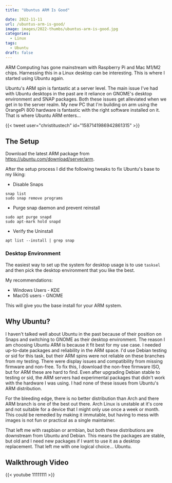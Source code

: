 ```yaml
---
title: "Ubuntus ARM Is Good"

date: 2022-11-11
url: /ubuntus-arm-is-good/
image: images/2022-thumbs/ubuntus-arm-is-good.jpg
categories:
  - Linux
tags:
  - Ubuntu
draft: false
---
```

ARM Computing has gone mainstream with Raspberry Pi and Mac M1/M2 chips. Harnessing this in a Linux desktop can be interesting. This is where I started using Ubuntu again. 
<!--more-->

Ubuntu's ARM spin is fantastic at a server level. The main issue I've had with Ubuntu desktops in the past are it reliance on GNOME's desktop environment and SNAP packages. Both these issues get alleviated when we get in to the server realm. My new PC that I'm building on arm using the OrangePi 800 hardware is fantastic with the right software installed on it. That is where Ubuntu ARM enters...

{{< tweet user="christitustech" id="1587141986942861315" >}}


## The Setup

Download the latest ARM package from <https://ubuntu.com/download/server/arm>. 

After the setup process I did the following tweaks to fix Ubuntu's base to my liking:
- Disable Snaps
```
snap list
sudo snap remove programs
```
- Purge snap daemon and prevent reinstall
```
sudo apt purge snapd
sudo apt-mark hold snapd
```
- Verify the Uninstall
```
apt list --install | grep snap
```

### Desktop Environment

The easiest way to set up the system for desktop usage is to use `tasksel` and then pick the desktop environment that you like the best. 

My recommendations:
- Windows Users - KDE
- MacOS users - GNOME

This will give you the base install for your ARM system.

## Why Ubuntu?

I haven't talked well about Ubuntu in the past because of their position on Snaps and switching to GNOME as their desktop environment. The reason I am choosing Ubuntu ARM is because it fit best for my use case. I needed up-to-date packages and reliability in the ARM space. I'd use Debian testing or sid for this task, but their ARM spins were not reliable on these branches from my testing. There were display issues and compatibility from missing firmware and non-free. To fix this, I download the non-free firmware ISO, but for ARM these are hard to find. Even after upgrading Debian stable to testing or sid, the ARM servers had experimental packages that didn't work with the hardware I was using. I had none of these issues from Ubuntu's ARM distribution.

For the bleeding edge, there is no better distribution than Arch and there ARM branch is one of the best out there. Arch Linux is unstable at it's core and not suitable for a device that I might only use once a week or month. This could be remedied by making it immutable, but having to mess with images is not fun or practical as a single maintainer. 

That left me with raspbian or armbian, but both these distributions are downstream from Ubuntu and Debian. This means the packages are stable, but old and I need new packages if I want to use it as a desktop replacement. That left me with one logical choice... Ubuntu.

## Walkthrough Video

{{< youtube 11111111 >}}
